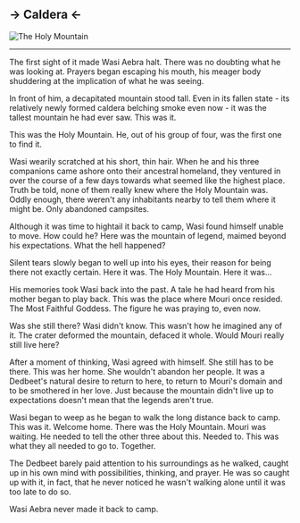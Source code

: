 ## -> Caldera <-
![The Holy Mountain](https://i.imgur.com/qA0JwHs.png)
___
The first sight of it made Wasi Aebra halt. There was no doubting what he was looking at. Prayers began escaping his mouth, his meager body shuddering at the implication of what he was seeing.

In front of him, a decapitated mountain stood tall. Even in its fallen state - its relatively newly formed caldera belching smoke even now - it was the tallest mountain he had ever saw. This was it.

This was the Holy Mountain. He, out of his group of four, was the first one to find it.

Wasi wearily scratched at his short, thin hair. When he and his three companions came ashore onto their ancestral homeland, they ventured in over the course of a few days towards what seemed like the highest place. Truth be told, none of them really knew where the Holy Mountain was. Oddly enough, there weren't any inhabitants nearby to tell them where it might be. Only abandoned campsites.

Although it was time to hightail it back to camp, Wasi found himself unable to move. How could he? Here was the mountain of legend, maimed beyond his expectations. What the hell happened?

Silent tears slowly began to well up into his eyes, their reason for being there not exactly certain. Here it was. The Holy Mountain. Here it was...

His memories took Wasi back into the past. A tale he had heard from his mother began to play back. This was the place where Mouri once resided. The Most Faithful Goddess. The figure he was praying to, even now.

Was she still there? Wasi didn't know. This wasn't how he imagined any of it. The crater deformed the mountain, defaced it whole. Would Mouri really still live here?

After a moment of thinking, Wasi agreed with himself. She still has to be there. This was her home. She wouldn't abandon her people. It was a Dedbeet's natural desire to return to here, to return to Mouri's domain and to be smothered in her love. Just because the mountain didn't live up to expectations doesn't mean that the legends aren't true.

Wasi began to weep as he began to walk the long distance back to camp. This was it. Welcome home. There was the Holy Mountain. Mouri was waiting. He needed to tell the other three about this. Needed to. This was what they all needed to go to. Together.

The Dedbeet barely paid attention to his surroundings as he walked, caught up in his own mind with possibilities, thinking, and prayer. He was so caught up with it, in fact, that he never noticed he wasn't walking alone until it was too late to do so.

Wasi Aebra never made it back to camp.